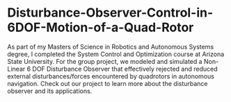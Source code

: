 # Disturbance-Observer-Control-in-6DOF-Motion-of-a-Quad-Rotor

As part of my Masters of Science in Robotics and Autonomous Systems degree, I completed the System Control and Optimization course at Arizona State University. For the group project, we modeled and simulated a Non-Linear 6 DOF Disturbance Observer that effectively rejected and reduced external disturbances/forces encountered by quadrotors in autonomous navigation. Check out our project to learn more about the disturbance observer and its applications.
